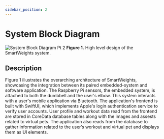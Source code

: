 ```yaml
---
sidebar_position: 2
---
```


# System Block Diagram

![System Block Diagram Pt 2](https://github.com/Capstone-Projects-2024-Spring/project-smartweights/assets/123014795/2863a149-8e81-4b2d-acf2-7d0c05b05baa)
**Figure 1.**
High level design of the SmartWeights system.

## Description
Figure 1 illustrates the overarching architecture of SmartWeights, showcasing the integration between its paired embedded-system and software application. The Raspberry Pi sensors, the embedded system, is attached to both the dumbbell and the user's elbow. This system interacts with a user's mobile application via Bluetooth. The application's frontend is built with SwiftUI, which implements Apple's login authentication service to verify user accounts. User profile and workout data read from the frontend are stored in CoreData database tables along with the images and assests related to virtual pets. The application also reads from the database to gather information related to the user’s workout and virtual pet and displays them as UI elements.

